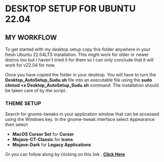 # DESKTOP SETUP FOR UBUNTU 22.04

## MY WORKFLOW

<p>
To get started with my desktop setup copy this folder anywhere in your fresh Ubuntu 22.04LTS installation. 
This might work for older or newer distros too but I haven't tried it for them so I can only conclude that it will work for v22.04 for now.
</p>

<p>
Once you have copied the folder in your desktop. You will have to turn the <b>Desktop_AutoSetup_Sudu.sh</b> file into an executable file using the <b>sudo chmod +x Desktop_AutoSetup_Sudu.sh</b> command. 
The installation should be taken care of by the script.
</p>

### THEME SETUP

<p>Search for gnome-tweaks in your application window that can be accessed using the Windows key. In the gnome-tweak interface select Appearance then select</p>

<ul>
    <li><b>MacOS Cursor Set</b> for <b>Cursor</b></li>
    <li><b>Mojave-CT-Classic</b> for <b>Icons</b></li>
    <li><b>Mojave-Dark</b> for <b>Legacy Applications</b></li>
</ul>

<p>
    Or you can follow along by clicking on this link . <a href="https://linuxconfig.org/how-to-install-macos-theme-on-ubuntu-22-04-jammy-jellyfish-linux"><b>Click Here</b></a>
</p>
